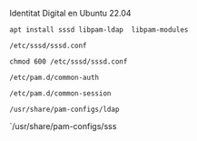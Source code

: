Identitat Digital en Ubuntu 22.04

```
apt install sssd libpam-ldap  libpam-modules
```

`/etc/sssd/sssd.conf`

```
chmod 600 /etc/sssd/sssd.conf
```

`/etc/pam.d/common-auth`

`/etc/pam.d/common-session`

`/usr/share/pam-configs/ldap`

`/usr/share/pam-configs/sss
